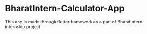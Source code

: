 # BharatIntern-Calculator-App
This app is made through flutter framework as a part of BharatIntern internship project
